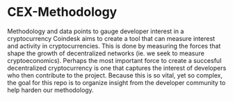 # CEX-Methodology
Methodology and data points to gauge developer interest in a cryptocurrency
Coindesk aims to create a tool that can measure interest and activity in cryptocurrencies. This is done by measuring the forces that shape the growth of decentralized networks (ie. we seek to measure cryptoeconomics). Perhaps the most important force to create a succesful decentralized cryptocurrency is one that captures the interest of developers who then contribute to the project. Because this is so vital, yet so complex, the goal for this repo is to organize insight from the developer community to help harden our methodology.
